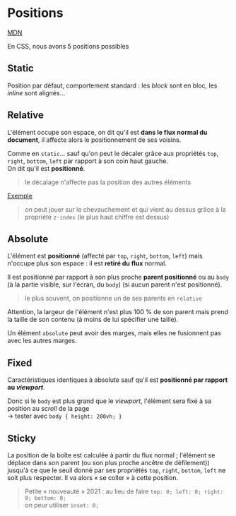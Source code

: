 # Positions

[MDN](https://developer.mozilla.org/fr/docs/Web/CSS/position)

En CSS, nous avons 5 positions possibles

## Static

Position par défaut, comportement standard : les _block_ sont en bloc,
les _inline_ sont alignés…

## Relative

L'élément occupe son espace, on dit qu'il est **dans le flux normal du document**,
il affecte alors le positionnement de ses voisins.

Comme en `static`… sauf qu'on peut le décaler grâce aux propriétés
`top`, `right`, `bottom`, `left` par rapport à son coin haut gauche.  
On dit qu'il est **positionné**.

> le décalage n'affecte pas la position des autres éléments

[Exemple](./positions.html)

> on peut jouer sur le chevauchement et qui vient au dessus grâce à la
> propriété `z-index` (le plus haut chiffre est dessus)

## Absolute

L'élément est **positionné** (affecté par `top`, `right`, `bottom`, `left`)
mais n'occupe plus son espace : il est **retiré du flux** normal.

Il est positionné par rapport à son plus proche **parent positionné** ou
au `body` (à la partie visible, sur l'écran, du `body`) (si aucun parent n'est positionné).

> le plus souvent, on positionne un de ses parents en `relative`

Attention, la largeur de l'élément n'est plus 100 % de son parent mais
prend la taille de son contenu (à moins de lui spécifier une taille).

Un élément `absolute` peut avoir des marges, mais elles ne fusionnent pas
avec les autres marges.

## Fixed

Caractéristiques identiques à absolute sauf qu'il est
**positionné par rapport au _viewport_**.  

Donc si le `body` est plus grand que le _viewport_, l'élément sera
fixé à sa position au _scroll_ de la page  
→ tester avec `body { height: 200vh; }`

## Sticky

La position de la boîte est calculée à partir du flux normal ;
l'élément se déplace dans son parent (ou son plus proche ancêtre de
défilement)) jusqu'à ce que le seuil donné par ses propriétés
`top`, `right`, `bottom`, `left` ne soit plus respecter.
Il va alors « se coller » à cette position.

> Petite « nouveauté » 2021 :
> au lieu de faire `top: 0; left: 0; right: 0; bottom: 0;`  
> on peur utiliser `inset: 0;`